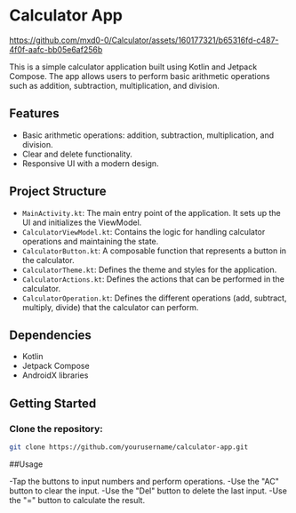 # Calculator App

https://github.com/mxd0-0/Calculator/assets/160177321/b65316fd-c487-4f0f-aafc-bb05e6af256b


This is a simple calculator application built using Kotlin and Jetpack Compose. The app allows users to perform basic arithmetic operations such as addition, subtraction, multiplication, and division.

## Features

- Basic arithmetic operations: addition, subtraction, multiplication, and division.
- Clear and delete functionality.
- Responsive UI with a modern design.

## Project Structure

- `MainActivity.kt`: The main entry point of the application. It sets up the UI and initializes the ViewModel.
- `CalculatorViewModel.kt`: Contains the logic for handling calculator operations and maintaining the state.
- `CalculatorButton.kt`: A composable function that represents a button in the calculator.
- `CalculatorTheme.kt`: Defines the theme and styles for the application.
- `CalculatorActions.kt`: Defines the actions that can be performed in the calculator.
- `CalculatorOperation.kt`: Defines the different operations (add, subtract, multiply, divide) that the calculator can perform.

## Dependencies

- Kotlin
- Jetpack Compose
- AndroidX libraries

## Getting Started

### Clone the repository:
   ```sh
   git clone https://github.com/yourusername/calculator-app.git
   ```
##Usage

-Tap the buttons to input numbers and perform operations.
-Use the "AC" button to clear the input.
-Use the "Del" button to delete the last input.
-Use the "=" button to calculate the result.



